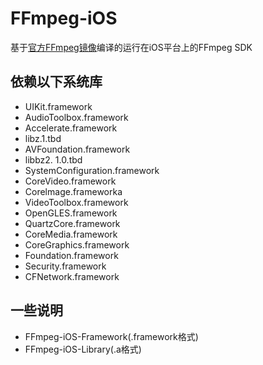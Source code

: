 # FFmpeg-iOS
基于[官方FFmpeg镜像](https://github.com/FFmpeg/FFmpeg.git)编译的运行在iOS平台上的FFmpeg SDK

## 依赖以下系统库
- UIKit.framework
- AudioToolbox.framework
- Accelerate.framework
- libz.1.tbd
- AVFoundation.framework
- libbz2. 1.0.tbd
- SystemConfiguration.framework
- CoreVideo.framework
- Corelmage.frameworka
- VideoToolbox.framework
- OpenGLES.framework
- QuartzCore.framework
- CoreMedia.framework
- CoreGraphics.framework
- Foundation.framework
- Security.framework
- CFNetwork.framework

## 一些说明
- FFmpeg-iOS-Framework(.framework格式)
- FFmpeg-iOS-Library(.a格式)

